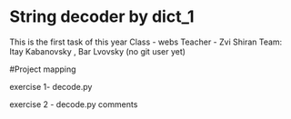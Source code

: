 # String decoder by dict_1
This is the first task of this year
Class - webs 
Teacher - Zvi Shiran
Team: Itay Kabanovsky , Bar Lvovsky (no git user yet) 


#Project mapping

exercise 1- decode.py

exercise 2 - decode.py comments



